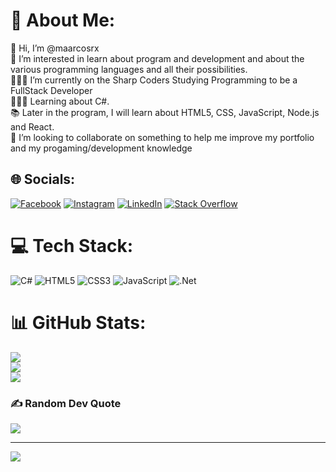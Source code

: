# 💫 About Me:
👋 Hi, I’m @maarcosrx<br>👀 I’m interested in learn about program and development and about the various programming languages and all their possibilities.<br>👨🏻‍💻 I’m currently on the Sharp Coders Studying Programming to be a FullStack Developer<br>👨🏻‍💻 Learning about C#.<br>📚 Later in the program, I will learn about HTML5, CSS, JavaScript, Node.js and React.<br>💞️ I’m looking to collaborate on something to help me improve my portfolio and my progaming/development knowledge<br>


## 🌐 Socials:
[![Facebook](https://img.shields.io/badge/Facebook-%231877F2.svg?logo=Facebook&logoColor=white)](https://facebook.com/www.facebook.com/marcos.depadua) [![Instagram](https://img.shields.io/badge/Instagram-%23E4405F.svg?logo=Instagram&logoColor=white)](https://instagram.com/marcos.depadua) [![LinkedIn](https://img.shields.io/badge/LinkedIn-%230077B5.svg?logo=linkedin&logoColor=white)](https://linkedin.com/in/https://www.linkedin.com/in/marcos-pádua-83ba37172/) [![Stack Overflow](https://img.shields.io/badge/-Stackoverflow-FE7A16?logo=stack-overflow&logoColor=white)](https://stackoverflow.com/users/20805172) 

# 💻 Tech Stack:
![C#](https://img.shields.io/badge/c%23-%23239120.svg?style=flat&logo=c-sharp&logoColor=white) ![HTML5](https://img.shields.io/badge/html5-%23E34F26.svg?style=flat&logo=html5&logoColor=white) ![CSS3](https://img.shields.io/badge/css3-%231572B6.svg?style=flat&logo=css3&logoColor=white) ![JavaScript](https://img.shields.io/badge/javascript-%23323330.svg?style=flat&logo=javascript&logoColor=%23F7DF1E) ![.Net](https://img.shields.io/badge/.NET-5C2D91?style=flat&logo=.net&logoColor=white)
# 📊 GitHub Stats:
![](https://github-readme-stats.vercel.app/api?username=maarcosrx&theme=shades-of-purple&hide_border=false&include_all_commits=true&count_private=false)<br/>
![](https://github-readme-streak-stats.herokuapp.com/?user=maarcosrx&theme=shades-of-purple&hide_border=false)<br/>
![](https://github-readme-stats.vercel.app/api/top-langs/?username=maarcosrx&theme=shades-of-purple&hide_border=false&include_all_commits=true&count_private=false&layout=compact)

### ✍️ Random Dev Quote
![](https://quotes-github-readme.vercel.app/api?type=horizontal&theme=radical)

---
[![](https://visitcount.itsvg.in/api?id=maarcosrx&icon=5&color=0)](https://visitcount.itsvg.in)

<!-- Proudly created with GPRM ( https://gprm.itsvg.in ) -->